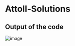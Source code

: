 ﻿# Attoll-Solutions

## Output of the code 

![image](https://github.com/deepakthecoder1982/Attoll-Solutions/assets/108220666/f34e14c0-d650-4f83-8a43-99f2c6ecddee)
